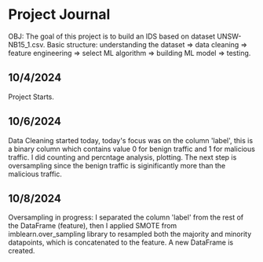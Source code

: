 # Project Journal

OBJ: The goal of this project is to build an IDS based on dataset UNSW-NB15_1.csv. Basic structure: understanding the dataset => data cleaning => feature engineering => select ML algorithm => building ML model => testing.

## 10/4/2024
Project Starts.

## 10/6/2024
Data Cleaning started today, today's focus was on the column 'label', this is a binary column which contains value 0 for benign traffic and 1 for malicious traffic. I did counting and percntage analysis, plotting. The next step is oversampling since the benign traffic is siginificantly more than the malicious traffic.


## 10/8/2024
Oversampling in progress: I separated the column 'label' from the rest of the DataFrame (feature), then I applied SMOTE from imblearn.over_sampling library to resampled both the majority and minority datapoints, which is concatenated to the feature. A new DataFrame is created.
